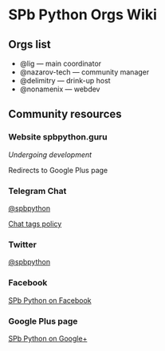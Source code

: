 # SPb Python Orgs Wiki

## Orgs list

* @lig — main coordinator
* @nazarov-tech — community manager
* @delimitry — drink-up host
* @nonamenix — webdev

## Community resources

### Website spbpython.guru

*Undergoing development*

Redirects to Google Plus page

### Telegram Chat

[@spbpython](https://t.me/spbpython)

[Chat tags policy](/chat/tags.md)

### Twitter

[@spbpython](https://twitter.com/spbpython)

### Facebook

[SPb Python on Facebook](https://www.facebook.com/spbpython/)

### Google Plus page

[SPb Python on Google+](https://plus.google.com/communities/107328406287050920928)
